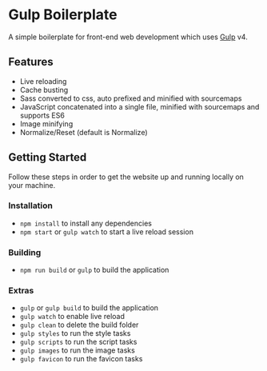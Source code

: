 # Gulp Boilerplate

A simple boilerplate for front-end web development which uses [Gulp](https://gulpjs.com/) v4.

## Features

- Live reloading
- Cache busting
- Sass converted to css, auto prefixed and minified with sourcemaps
- JavaScript concatenated into a single file, minified with sourcemaps and supports ES6
- Image minifying
- Normalize/Reset (default is Normalize)

## Getting Started

Follow these steps in order to get the website up and running locally on your machine.

### Installation

- `npm install` to install any dependencies
- `npm start` or `gulp watch` to start a live reload session

### Building

- `npm run build` or `gulp` to build the application

### Extras

- `gulp` or `gulp build` to build the application
- `gulp watch` to enable live reload
- `gulp clean` to delete the build folder
- `gulp styles` to run the style tasks
- `gulp scripts` to run the script tasks
- `gulp images` to run the image tasks
- `gulp favicon` to run the favicon tasks
